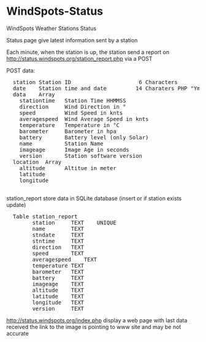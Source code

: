 # WindSpots-Status
WindSpots Weather Stations Status

Status page give latest information sent by a station

Each minute, when the station is up, the station send a report on http://status.windspots.org/station_report.php via a POST

POST data:

<pre>
  station Station ID			         6 Characters
  date    Station time and date  		14 Charaters PHP "YmdHis"
  data    Array
    stationtime   Station Time HHMMSS
    direction     Wind Direction in °
    speed         Wind Speed in knts
    averagespeed  Wind Average Speed in knts
    temperature   Temperature in °C
    barometer     Barometer in hpa
    battery       Battery level (only Solar)
    name          Station Name
    imageage      Image Age in seconds
    version       Station software version
  location  Array
    altitude      Altitue in meter
    latitude
    longitude
 </pre>

station_report store data in SQLite database (insert or if station exists update)

<pre>
  Table station_report
		station		TEXT	UNIQUE
		name		TEXT
		stndate		TEXT
		stntime		TEXT
		direction	TEXT
		speed		TEXT
		averagespeed	TEXT
		temperature	TEXT
		barometer	TEXT
		battery		TEXT
		imageage	TEXT
		altitude	TEXT
		latitude	TEXT
		longitude	TEXT
		version		TEXT
</pre>

http://status.windspots.org/index.php	display a web page with last data received
	the <a> link to the image is pointing to www site and may be not accurate
